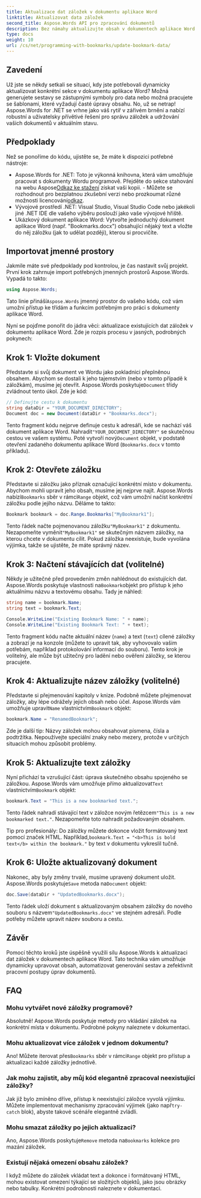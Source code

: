 ```yaml
---
title: Aktualizace dat záložek v dokumentu aplikace Word
linktitle: Aktualizovat data záložek
second_title: Aspose.Words API pro zpracování dokumentů
description: Bez námahy aktualizujte obsah v dokumentech aplikace Word pomocí záložek a Aspose.Words .NET. Tato příručka vám umožní automatizovat zprávy, personalizovat šablony a další.
type: docs
weight: 10
url: /cs/net/programming-with-bookmarks/update-bookmark-data/
---
```

## Zavedení

Už jste se někdy setkali se situací, kdy jste potřebovali dynamicky aktualizovat konkrétní sekce v dokumentu aplikace Word? Možná generujete sestavy se zástupnými symboly pro data nebo možná pracujete se šablonami, které vyžadují časté úpravy obsahu. No, už se netrap! Aspose.Words for .NET se vrhne jako váš rytíř v zářivém brnění a nabízí robustní a uživatelsky přívětivé řešení pro správu záložek a udržování vašich dokumentů v aktuálním stavu.

## Předpoklady

Než se ponoříme do kódu, ujistěte se, že máte k dispozici potřebné nástroje:

-  Aspose.Words for .NET: Toto je výkonná knihovna, která vám umožňuje pracovat s dokumenty Wordu programově. Přejděte do sekce stahování na webu Aspose[Odkaz ke stažení](https://releases.aspose.com/words/net/) získat vaši kopii. - Můžete se rozhodnout pro bezplatnou zkušební verzi nebo prozkoumat různé možnosti licencování[odkaz](https://purchase.aspose.com/buy).
- Vývojové prostředí .NET: Visual Studio, Visual Studio Code nebo jakékoli jiné .NET IDE dle vašeho výběru poslouží jako vaše vývojové hřiště.
- Ukázkový dokument aplikace Word: Vytvořte jednoduchý dokument aplikace Word (např. "Bookmarks.docx") obsahující nějaký text a vložte do něj záložku (jak to udělat později), kterou si procvičíte.

## Importovat jmenné prostory

Jakmile máte své předpoklady pod kontrolou, je čas nastavit svůj projekt. První krok zahrnuje import potřebných jmenných prostorů Aspose.Words. Vypadá to takto:

```csharp
using Aspose.Words;
```

 Tato linie přináší`Aspose.Words` jmenný prostor do vašeho kódu, což vám umožní přístup ke třídám a funkcím potřebným pro práci s dokumenty aplikace Word.

Nyní se pojďme ponořit do jádra věci: aktualizace existujících dat záložek v dokumentu aplikace Word. Zde je rozpis procesu v jasných, podrobných pokynech:

## Krok 1: Vložte dokument

 Představte si svůj dokument ve Wordu jako pokladnici přeplněnou obsahem. Abychom se dostali k jeho tajemstvím (nebo v tomto případě k záložkám), musíme jej otevřít. Aspose.Words poskytuje`Document` třídy zvládnout tento úkol. Zde je kód:

```csharp
// Definujte cestu k dokumentu
string dataDir = "YOUR_DOCUMENT_DIRECTORY";
Document doc = new Document(dataDir + "Bookmarks.docx");
```

Tento fragment kódu nejprve definuje cestu k adresáři, kde se nachází váš dokument aplikace Word. Nahradit`"YOUR_DOCUMENT_DIRECTORY"` se skutečnou cestou ve vašem systému. Poté vytvoří nový`Document` objekt, v podstatě otevření zadaného dokumentu aplikace Word (`Bookmarks.docx` v tomto příkladu).

## Krok 2: Otevřete záložku

 Představte si záložku jako příznak označující konkrétní místo v dokumentu. Abychom mohli upravit jeho obsah, musíme jej nejprve najít. Aspose.Words nabízí`Bookmarks` sběr v rámci`Range` objekt, což vám umožní načíst konkrétní záložku podle jejího názvu. Děláme to takto:

```csharp
Bookmark bookmark = doc.Range.Bookmarks["MyBookmark1"];
```

 Tento řádek načte pojmenovanou záložku`"MyBookmark1"` z dokumentu. Nezapomeňte vyměnit`"MyBookmark1"` se skutečným názvem záložky, na kterou chcete v dokumentu cílit. Pokud záložka neexistuje, bude vyvolána výjimka, takže se ujistěte, že máte správný název.

## Krok 3: Načtení stávajících dat (volitelné)

 Někdy je užitečné před provedením změn nahlédnout do existujících dat. Aspose.Words poskytuje vlastnosti na`Bookmark`objekt pro přístup k jeho aktuálnímu názvu a textovému obsahu. Tady je náhled:

```csharp
string name = bookmark.Name;
string text = bookmark.Text;

Console.WriteLine("Existing Bookmark Name: " + name);
Console.WriteLine("Existing Bookmark Text: " + text);
```

Tento fragment kódu načte aktuální název (`name`) a text (`text`) cílené záložky a zobrazí je na konzole (můžete to upravit tak, aby vyhovovalo vašim potřebám, například protokolování informací do souboru). Tento krok je volitelný, ale může být užitečný pro ladění nebo ověření záložky, se kterou pracujete.

## Krok 4: Aktualizujte název záložky (volitelné)

 Představte si přejmenování kapitoly v knize. Podobně můžete přejmenovat záložky, aby lépe odrážely jejich obsah nebo účel. Aspose.Words vám umožňuje upravit`Name` vlastnictvím`Bookmark` objekt:

```csharp
bookmark.Name = "RenamedBookmark";
```

Zde je další tip: Názvy záložek mohou obsahovat písmena, čísla a podtržítka. Nepoužívejte speciální znaky nebo mezery, protože v určitých situacích mohou způsobit problémy.

## Krok 5: Aktualizujte text záložky

 Nyní přichází ta vzrušující část: úprava skutečného obsahu spojeného se záložkou. Aspose.Words vám umožňuje přímo aktualizovat`Text` vlastnictvím`Bookmark` objekt:

```csharp
bookmark.Text = "This is a new bookmarked text.";
```

Tento řádek nahradí stávající text v záložce novým řetězcem`"This is a new bookmarked text."`. Nezapomeňte toto nahradit požadovaným obsahem.

 Tip pro profesionály: Do záložky můžete dokonce vložit formátovaný text pomocí značek HTML. Například,`bookmark.Text = "<b>This is bold text</b> within the bookmark."` by text v dokumentu vykreslil tučně.

## Krok 6: Uložte aktualizovaný dokument

 Nakonec, aby byly změny trvalé, musíme upravený dokument uložit. Aspose.Words poskytuje`Save` metoda na`Document` objekt:

```csharp
doc.Save(dataDir + "UpdatedBookmarks.docx");
```

 Tento řádek uloží dokument s aktualizovaným obsahem záložky do nového souboru s názvem`"UpdatedBookmarks.docx"` ve stejném adresáři. Podle potřeby můžete upravit název souboru a cestu.

## Závěr

Pomocí těchto kroků jste úspěšně využili sílu Aspose.Words k aktualizaci dat záložek v dokumentech aplikace Word. Tato technika vám umožňuje dynamicky upravovat obsah, automatizovat generování sestav a zefektivnit pracovní postupy úprav dokumentů.

## FAQ

### Mohu vytvářet nové záložky programově?

Absolutně! Aspose.Words poskytuje metody pro vkládání záložek na konkrétní místa v dokumentu. Podrobné pokyny naleznete v dokumentaci.

### Mohu aktualizovat více záložek v jednom dokumentu?

 Ano! Můžete iterovat přes`Bookmarks` sběr v rámci`Range` objekt pro přístup a aktualizaci každé záložky jednotlivě.

### Jak mohu zajistit, aby můj kód elegantně zpracoval neexistující záložky?

 Jak již bylo zmíněno dříve, přístup k neexistující záložce vyvolá výjimku. Můžete implementovat mechanismy zpracování výjimek (jako např`try-catch` blok), abyste takové scénáře elegantně zvládli.

### Mohu smazat záložky po jejich aktualizaci?

 Ano, Aspose.Words poskytuje`Remove` metoda na`Bookmarks` kolekce pro mazání záložek.

### Existují nějaká omezení obsahu záložek?

I když můžete do záložek vkládat text a dokonce i formátovaný HTML, mohou existovat omezení týkající se složitých objektů, jako jsou obrázky nebo tabulky. Konkrétní podrobnosti naleznete v dokumentaci.